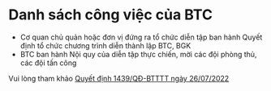 # Danh sách công việc của BTC
- Cơ quan chủ quản hoặc đơn vị đứng ra tổ chức diễn tập ban hành Quyết định tổ chức chương trình diễn  thành lập BTC, BGK
- BTC ban hành Nội quy của diễn tập thực chiến, mời các đội phòng thủ, các đội tấn công

Vui lòng tham khảo [Quyết định 1439/QĐ-BTTTT ngày 26/07/2022](https://admin.vncert.vn/wp-content/uploads/2022/12/QD-Dientapthucchien.pdf)
